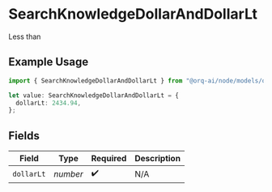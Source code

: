 # SearchKnowledgeDollarAndDollarLt

Less than

## Example Usage

```typescript
import { SearchKnowledgeDollarAndDollarLt } from "@orq-ai/node/models/operations";

let value: SearchKnowledgeDollarAndDollarLt = {
  dollarLt: 2434.94,
};
```

## Fields

| Field              | Type               | Required           | Description        |
| ------------------ | ------------------ | ------------------ | ------------------ |
| `dollarLt`         | *number*           | :heavy_check_mark: | N/A                |